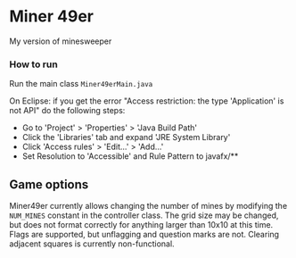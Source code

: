 # Miner 49er

My version of minesweeper

### How to run
Run the main class `Miner49erMain.java`


On Eclipse: if you get the error "Access restriction: the type 'Application' is not API" do the following steps:
- Go to 'Project' > 'Properties' > 'Java Build Path' 
- Click the 'Libraries' tab and expand 'JRE System Library'
- Click 'Access rules' > 'Edit...' > 'Add...' 
- Set Resolution to 'Accessible' and Rule Pattern to javafx/**

## Game options
Miner49er currently allows changing the number of mines by modifying the `NUM_MINES` constant in the controller class. The grid size may be changed, but does not format correctly for anything larger than 10x10 at this time. 
Flags are supported, but unflagging and question marks are not. Clearing adjacent squares is currently non-functional. 
